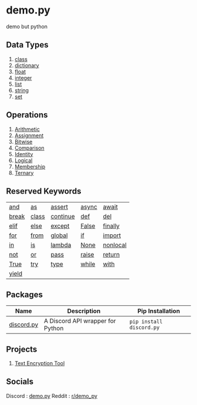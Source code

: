 # demo.py
demo but python

## Data Types
1. [class](<https://github.com/almostDemoPy/demo.py/tree/main/demo.py/data_types/class>)
2. [dictionary](https://github.com/almostDemoPy/demo.py/tree/main/demo.py/data_types/dictionary)
3. [float](https://github.com/almostDemoPy/demo.py/tree/main/demo.py/data_types/float)
4. [integer](https://github.com/almostDemoPy/demo.py/tree/main/demo.py/data_types/integer)
5. [list](https://github.com/almostDemoPy/demo.py/tree/main/demo.py/data_types/list)
6. [string](https://github.com/almostDemoPy/demo.py/tree/main/demo.py/data_types/string)
7. [set](https://github.com/almostDemoPy/demo.py/tree/main/demo.py/data_types/set)

## Operations
1. [Arithmetic](<https://github.com/almostDemoPy/demo.py/tree/main/demo.py/operations/arithmetic>)
2. [Assignment](<https://github.com/almostDemoPy/demo.py/tree/main/demo.py/operations/assignment>)
3. [Bitwise](<https://github.com/almostDemoPy/demo.py/tree/main/demo.py/operations/bitwise>)
4. [Comparison](<https://github.com/almostDemoPy/demo.py/tree/main/demo.py/operations/comparison>)
5. [Identity](<https://github.com/almostDemoPy/demo.py/tree/main/demo.py/operations/identity>)
6. [Logical](<https://github.com/almostDemoPy/demo.py/tree/main/demo.py/operations/logical>)
7. [Membership](<https://github.com/almostDemoPy/demo.py/tree/main/demo.py/operations/membership>)
8. [Ternary](<https://github.com/almostDemoPy/demo.py/blob/main/demo.py/operations/ternary.py>)

## Reserved Keywords
| | | | | |
|-|-|-|-|-|
| [and](<https://github.com/almostDemoPy/demo.py/blob/main/demo.py/reserved_keywords/and.py>) | [as](<https://github.com/almostDemoPy/demo.py/blob/main/demo.py/reserved_keywords/as.py>) | [assert](<https://github.com/almostDemoPy/demo.py/blob/main/demo.py/reserved_keywords/assert.py>) | [async](<https://github.com/almostDemoPy/demo.py/blob/main/demo.py/reserved_keywords/async.py>) | [await](<https://github.com/almostDemoPy/demo.py/blob/main/demo.py/reserved_keywords/await.py>) |
[break](<https://github.com/almostDemoPy/demo.py/blob/main/demo.py/reserved_keywords/break.py>) | [class](<https://github.com/almostDemoPy/demo.py/blob/main/demo.py/reserved_keywords/class.py>) | [continue](<https://github.com/almostDemoPy/demo.py/blob/main/demo.py/reserved_keywords/continue.py>) | [def](<https://github.com/almostDemoPy/demo.py/blob/main/demo.py/reserved_keywords/def.py>) | [del](<https://github.com/almostDemoPy/demo.py/blob/main/demo.py/reserved_keywords/del.py>)
| [elif](<https://github.com/almostDemoPy/demo.py/blob/main/demo.py/reserved_keywords/elif.py>) | [else](<https://github.com/almostDemoPy/demo.py/blob/main/demo.py/reserved_keywords/else.py>) | [except](<https://github.com/almostDemoPy/demo.py/blob/main/demo.py/reserved_keywords/except.py>) | [False](<https://github.com/almostDemoPy/demo.py/blob/main/demo.py/reserved_keywords/False.py>) | [finally](<https://github.com/almostDemoPy/demo.py/blob/main/demo.py/reserved_keywords/finally.py>)
| [for](<https://github.com/almostDemoPy/demo.py/blob/main/demo.py/reserved_keywords/for.py>) | [from](<https://github.com/almostDemoPy/demo.py/blob/main/demo.py/reserved_keywords/from.py>) | [global](<https://github.com/almostDemoPy/demo.py/blob/main/demo.py/reserved_keywords/global.py>) | [if](<https://github.com/almostDemoPy/demo.py/blob/main/demo.py/reserved_keywords/if.py>) | [import](<https://github.com/almostDemoPy/demo.py/blob/main/demo.py/reserved_keywords/import.py>)
| [in](<https://github.com/almostDemoPy/demo.py/blob/main/demo.py/reserved_keywords/in.py>) | [is](<https://github.com/almostDemoPy/demo.py/blob/main/demo.py/reserved_keywords/is.py>) | [lambda](<https://github.com/almostDemoPy/demo.py/blob/main/demo.py/reserved_keywords/lambda.py>) | [None](<https://github.com/almostDemoPy/demo.py/blob/main/demo.py/reserved_keywords/None.py>) | [nonlocal](<https://github.com/almostDemoPy/demo.py/blob/main/demo.py/reserved_keywords/nonlocal.py>)
| [not](<https://github.com/almostDemoPy/demo.py/blob/main/demo.py/reserved_keywords/not.py>) | [or](<https://github.com/almostDemoPy/demo.py/blob/main/demo.py/reserved_keywords/or.py>) | [pass](<https://github.com/almostDemoPy/demo.py/blob/main/demo.py/reserved_keywords/pass.py>) | [raise](<https://github.com/almostDemoPy/demo.py/blob/main/demo.py/reserved_keywords/raise.py>) | [return](<https://github.com/almostDemoPy/demo.py/blob/main/demo.py/reserved_keywords/return.py>)
| [True](<https://github.com/almostDemoPy/demo.py/blob/main/demo.py/reserved_keywords/True.py>) | [try](<https://github.com/almostDemoPy/demo.py/blob/main/demo.py/reserved_keywords/try.py>) | [type](<https://github.com/almostDemoPy/demo.py/blob/main/demo.py/reserved_keywords/type.py>)| [while](<https://github.com/almostDemoPy/demo.py/blob/main/demo.py/reserved_keywords/while.py>) | [with](<https://github.com/almostDemoPy/demo.py/blob/main/demo.py/reserved_keywords/with.py>)
| [yield](<https://github.com/almostDemoPy/demo.py/blob/main/demo.py/reserved_keywords/yield.py>) |

## Packages
| Name | Description | Pip Installation |
|  -   |      -      |         -        |
| [discord.py](https://github.com/almostDemoPy/demo.py/tree/main/demo.py/packages/discord.py) | A Discord API wrapper for Python | ` pip install discord.py ` |

## Projects
1. [Text Encryption Tool](https://github.com/almostDemoPy/demo.py/blob/main/demo.py/projects/text_encryption_tool.py)


## Socials
Discord : [demo.py](https://discord.gg/UQhuWWufgb)
Reddit : [r/demo_py](https://www.reddit.com/r/demo_py/)